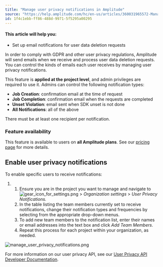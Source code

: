 ```yaml
---
title: "Manage user privacy notifications in Amplitude"
source: "https://help.amplitude.com/hc/en-us/articles/360031965572-Manage-user-privacy-notifications-in-Amplitude"
id: 1f4c1ebb-ff86-488d-9971-5f5295a00295
---
```


#### This article will help you:

* Set up email notifications for user data deletion requests

In order to comply with GDPR and other user privacy regulations, Amplitude will send emails when we receive and process user data deletion requests. You can control the kinds of emails each user receives by managing user privacy notifications.

This feature is **applied at the project level**, and admin privileges are required to use it. Admins can control the following notification types:

* **Job Creation**: confirmation email at the time of request
* **Job Completion**: confirmation email when the requests are completed
* **Unset Violation**: email sent when SDK unset is not done
* **All Notifications**: all of the above

There must be at least one recipient per notification.

### Feature availability

This feature is available to users on **all Amplitude plans**. See our [pricing page](https://amplitude.com/pricing) for more details.

## Enable user privacy notifications

To enable specific users to receive notifications:

1. 1. Ensure you are in the project you want to manage and navigate to ![gear_icon_for_settings.png](/output/img/account-management/gear-icon-for-settings-png.png) > *Organization settings* > *User Privacy Notifications.*
	2. In the table listing the team members currently set to receive notifications, change their notification types and frequencies by selecting from the appropriate drop-down menus.
	3. To add new team members to the notification list, enter their names or email addresses into the text box and click *Add Team Members*.
	4. Repeat this process for each project within your organization, as needed.

![manage_user_privacy_notifications.png](/output/img/account-management/manage-user-privacy-notifications-png.png)

For more information on our user privacy API, see our [User Privacy API Developer Documentation](https://www.docs.developers.amplitude.com/analytics/apis/user-privacy-api/).
